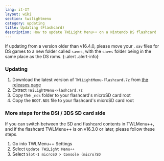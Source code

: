 ```yaml
---
lang: it-IT
layout: wiki
section: twilightmenu
category: updating
title: Updating (Flashcard)
description: How to update TWiLight Menu++ on a Nintendo DS flashcard
---
```


If updating from a version older than v16.4.0, please move your `.sav` files for DS games to a new folder called `saves`, with the `saves` folder being in the same place as the DS roms.
{:.alert .alert-info}

### Updating
1. Download the latest version of `TWiLightMenu-Flashcard.7z` from [the releases page](https://github.com/DS-Homebrew/TWiLightMenu/releases)
1. Extract `TWiLightMenu-Flashcard.7z`
1. Copy the `_nds` folder to your flashcard's microSD card root
1. Copy the `BOOT.NDS` file to your flashcard's microSD card root

### More steps for the DSi / 3DS SD card side

If you can switch between the SD and flashcard contents in TWLMenu++, and if the flashcard TWLMenu++ is on v16.3.0 or later, please follow these steps.

1. Go into TWLMenu++ Settings
1. Select `Update TWiLight Menu++`
1. Select `Slot-1 microSD > Console (micro)SD`
